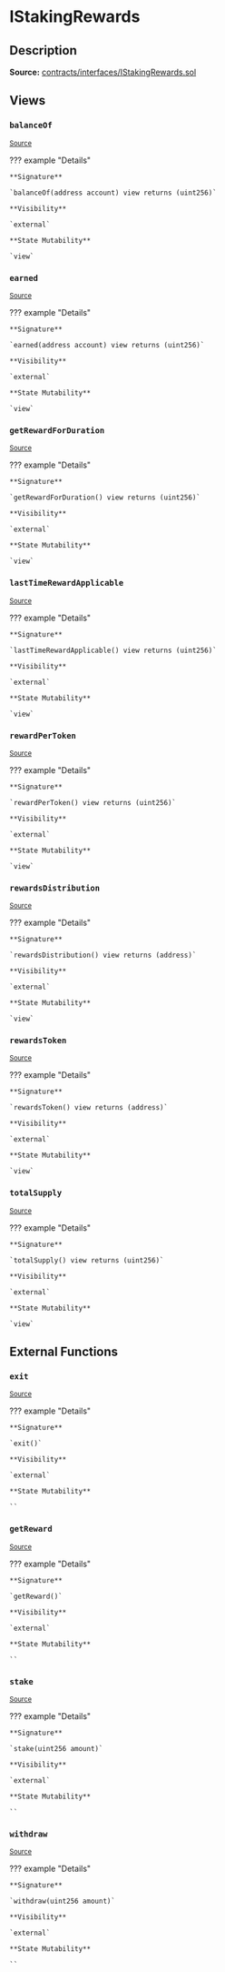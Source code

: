 # IStakingRewards

## Description

**Source:** [contracts/interfaces/IStakingRewards.sol](https://github.com/Synthetixio/synthetix/tree/v2.54.0-alpha/contracts/interfaces/IStakingRewards.sol)

## Views

### `balanceOf`

<sub>[Source](https://github.com/Synthetixio/synthetix/tree/v2.54.0-alpha/contracts/interfaces/IStakingRewards.sol#L7)</sub>

??? example "Details"

    **Signature**

    `balanceOf(address account) view returns (uint256)`

    **Visibility**

    `external`

    **State Mutability**

    `view`

### `earned`

<sub>[Source](https://github.com/Synthetixio/synthetix/tree/v2.54.0-alpha/contracts/interfaces/IStakingRewards.sol#L9)</sub>

??? example "Details"

    **Signature**

    `earned(address account) view returns (uint256)`

    **Visibility**

    `external`

    **State Mutability**

    `view`

### `getRewardForDuration`

<sub>[Source](https://github.com/Synthetixio/synthetix/tree/v2.54.0-alpha/contracts/interfaces/IStakingRewards.sol#L11)</sub>

??? example "Details"

    **Signature**

    `getRewardForDuration() view returns (uint256)`

    **Visibility**

    `external`

    **State Mutability**

    `view`

### `lastTimeRewardApplicable`

<sub>[Source](https://github.com/Synthetixio/synthetix/tree/v2.54.0-alpha/contracts/interfaces/IStakingRewards.sol#L13)</sub>

??? example "Details"

    **Signature**

    `lastTimeRewardApplicable() view returns (uint256)`

    **Visibility**

    `external`

    **State Mutability**

    `view`

### `rewardPerToken`

<sub>[Source](https://github.com/Synthetixio/synthetix/tree/v2.54.0-alpha/contracts/interfaces/IStakingRewards.sol#L15)</sub>

??? example "Details"

    **Signature**

    `rewardPerToken() view returns (uint256)`

    **Visibility**

    `external`

    **State Mutability**

    `view`

### `rewardsDistribution`

<sub>[Source](https://github.com/Synthetixio/synthetix/tree/v2.54.0-alpha/contracts/interfaces/IStakingRewards.sol#L17)</sub>

??? example "Details"

    **Signature**

    `rewardsDistribution() view returns (address)`

    **Visibility**

    `external`

    **State Mutability**

    `view`

### `rewardsToken`

<sub>[Source](https://github.com/Synthetixio/synthetix/tree/v2.54.0-alpha/contracts/interfaces/IStakingRewards.sol#L19)</sub>

??? example "Details"

    **Signature**

    `rewardsToken() view returns (address)`

    **Visibility**

    `external`

    **State Mutability**

    `view`

### `totalSupply`

<sub>[Source](https://github.com/Synthetixio/synthetix/tree/v2.54.0-alpha/contracts/interfaces/IStakingRewards.sol#L21)</sub>

??? example "Details"

    **Signature**

    `totalSupply() view returns (uint256)`

    **Visibility**

    `external`

    **State Mutability**

    `view`

## External Functions

### `exit`

<sub>[Source](https://github.com/Synthetixio/synthetix/tree/v2.54.0-alpha/contracts/interfaces/IStakingRewards.sol#L25)</sub>

??? example "Details"

    **Signature**

    `exit()`

    **Visibility**

    `external`

    **State Mutability**

    ``

### `getReward`

<sub>[Source](https://github.com/Synthetixio/synthetix/tree/v2.54.0-alpha/contracts/interfaces/IStakingRewards.sol#L27)</sub>

??? example "Details"

    **Signature**

    `getReward()`

    **Visibility**

    `external`

    **State Mutability**

    ``

### `stake`

<sub>[Source](https://github.com/Synthetixio/synthetix/tree/v2.54.0-alpha/contracts/interfaces/IStakingRewards.sol#L29)</sub>

??? example "Details"

    **Signature**

    `stake(uint256 amount)`

    **Visibility**

    `external`

    **State Mutability**

    ``

### `withdraw`

<sub>[Source](https://github.com/Synthetixio/synthetix/tree/v2.54.0-alpha/contracts/interfaces/IStakingRewards.sol#L31)</sub>

??? example "Details"

    **Signature**

    `withdraw(uint256 amount)`

    **Visibility**

    `external`

    **State Mutability**

    ``
